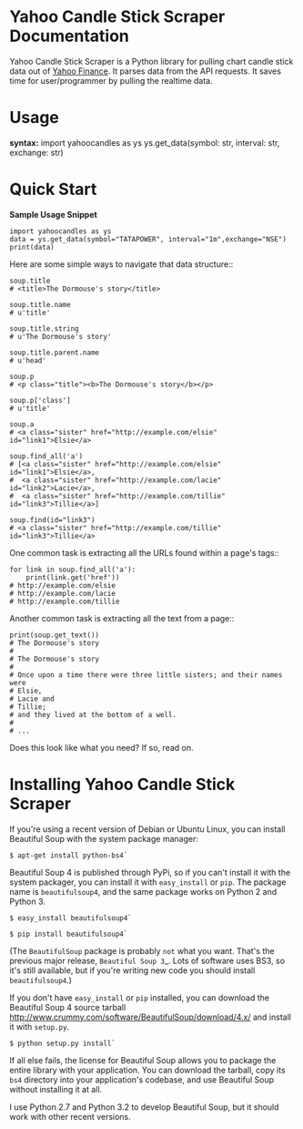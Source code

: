 Yahoo Candle Stick Scraper Documentation
============================
Yahoo Candle Stick Scraper is a Python library for pulling chart candle stick data out of [Yahoo Finance](https://finance.yahoo.com/). 
It parses data from the API requests. It saves time for user/programmer by pulling the realtime
data.

Usage
===========

**syntax:**
    import yahoocandles as ys
    ys.get_data(symbol: str, interval: str, exchange: str)



Quick Start
===========

**Sample Usage Snippet**
    
    
    import yahoocandles as ys
    data = ys.get_data(symbol="TATAPOWER", interval="1m",exchange="NSE")
    print(data)


    
Here are some simple ways to navigate that data structure::

    soup.title
    # <title>The Dormouse's story</title>

    soup.title.name
    # u'title'

    soup.title.string
    # u'The Dormouse's story'

    soup.title.parent.name
    # u'head'

    soup.p
    # <p class="title"><b>The Dormouse's story</b></p>

    soup.p['class']
    # u'title'

    soup.a
    # <a class="sister" href="http://example.com/elsie" id="link1">Elsie</a>

    soup.find_all('a')
    # [<a class="sister" href="http://example.com/elsie" id="link1">Elsie</a>,
    #  <a class="sister" href="http://example.com/lacie" id="link2">Lacie</a>,
    #  <a class="sister" href="http://example.com/tillie" id="link3">Tillie</a>]

    soup.find(id="link3")
    # <a class="sister" href="http://example.com/tillie" id="link3">Tillie</a>

One common task is extracting all the URLs found within a page's <a> tags::

    for link in soup.find_all('a'):
        print(link.get('href'))
    # http://example.com/elsie
    # http://example.com/lacie
    # http://example.com/tillie

Another common task is extracting all the text from a page::

    print(soup.get_text())
    # The Dormouse's story
    #
    # The Dormouse's story
    #
    # Once upon a time there were three little sisters; and their names were
    # Elsie,
    # Lacie and
    # Tillie;
    # and they lived at the bottom of a well.
    #
    # ...

Does this look like what you need? If so, read on.

Installing Yahoo Candle Stick Scraper
=========================

If you're using a recent version of Debian or Ubuntu Linux, you can
install Beautiful Soup with the system package manager:

    $ apt-get install python-bs4`

Beautiful Soup 4 is published through PyPi, so if you can't install it
with the system packager, you can install it with ``easy_install`` or
``pip``. The package name is ``beautifulsoup4``, and the same package
works on Python 2 and Python 3.

    $ easy_install beautifulsoup4`

    $ pip install beautifulsoup4`

(The ``BeautifulSoup`` package is probably `not` what you want. That's
the previous major release, `Beautiful Soup 3`_. Lots of software uses
BS3, so it's still available, but if you're writing new code you
should install ``beautifulsoup4``.)

If you don't have ``easy_install`` or ``pip`` installed, you can
download the Beautiful Soup 4 source tarball
<http://www.crummy.com/software/BeautifulSoup/download/4.x/> and
install it with ``setup.py``.

    $ python setup.py install`

If all else fails, the license for Beautiful Soup allows you to
package the entire library with your application. You can download the
tarball, copy its ``bs4`` directory into your application's codebase,
and use Beautiful Soup without installing it at all.

I use Python 2.7 and Python 3.2 to develop Beautiful Soup, but it
should work with other recent versions.
